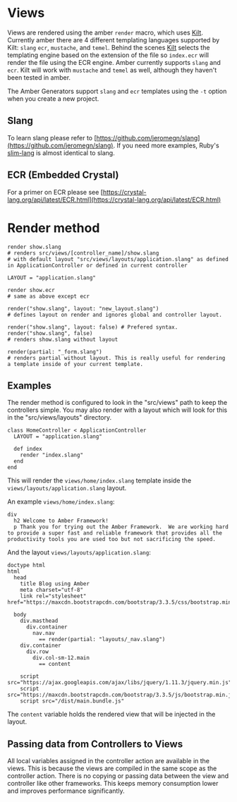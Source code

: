 # Views

Views are rendered using the amber `render` macro, which uses [Kilt](http://github.com/jeromegn/kilt). Currently amber
there are 4 different templating languages supported by Kilt: `slang` `ecr`, `mustache`,
and `temel`. Behind the scenes [Kilt](http://github.com/jeromegn/kilt) selects the templating engine based on the
extension of the file so `index.ecr` will render the file using the ECR
engine. Amber currently supports `slang` and `ecr`. Kilt will work with `mustache`
and `temel` as well, although they haven't been tested in amber.  

The Amber Generators support `slang` and `ecr` templates using the `-t` option when you create a new project.

## Slang

To learn slang please refer to [https://github.com/jeromegn/slang](https://github.com/jeromegn/slang).
If you need more examples, Ruby's [slim-lang](http://slim-lang.com) is almost identical to slang.

## ECR \(Embedded Crystal\)

For a primer on ECR please see [https://crystal-lang.org/api/latest/ECR.html](https://crystal-lang.org/api/latest/ECR.html)

# Render method

```cr
render show.slang
# renders src/views/[controller_name]/show.slang
# with default layout "src/views/layouts/application.slang" as defined in ApplicationController or defined in current controller

LAYOUT = "application.slang"

render show.ecr
# same as above except ecr

render("show.slang", layout: "new_layout.slang")
# defines layout on render and ignores global and controller layout.

render("show.slang", layout: false) # Prefered syntax.
render("show.slang", false)
# renders show.slang without layout

render(partial: "_form.slang")
# renders partial without layout. This is really useful for rendering a template inside of your current template.
```

## Examples

The render method is configured to look in the "src/views" path to keep the
controllers simple.  You may also render with a layout which will look for
this in the "src/views/layouts" directory.

```crystal
class HomeController < ApplicationController
  LAYOUT = "application.slang"

  def index
    render "index.slang"
  end
end
```

This will render the `views/home/index.slang` template inside the `views/layouts/application.slang` layout. 

An example `views/home/index.slang`:
```slim
div
  h2 Welcome to Amber Framework!
  p Thank you for trying out the Amber Framework.  We are working hard to provide a super fast and reliable framework that provides all the productivity tools you are used too but not sacrificing the speed.
```

And the layout `views/layouts/application.slang`:
```slim
doctype html
html
  head
    title Blog using Amber
    meta charset="utf-8"
    link rel="stylesheet" href="https://maxcdn.bootstrapcdn.com/bootstrap/3.3.5/css/bootstrap.min.css"

  body
    div.masthead
      div.container
        nav.nav
          == render(partial: "layouts/_nav.slang")
    div.container
      div.row
        div.col-sm-12.main
          == content

    script src="https://ajax.googleapis.com/ajax/libs/jquery/1.11.3/jquery.min.js"
    script src="https://maxcdn.bootstrapcdn.com/bootstrap/3.3.5/js/bootstrap.min.js"
    script src="/dist/main.bundle.js"
```

The `content` variable holds the rendered view that will be injected in the layout.

## Passing data from Controllers to Views

All local variables assigned in the controller action are available in the views.  This is because the views are compiled in the same scope as the controller action.  There is no copying or passing data between the view and controller like other frameworks.  This keeps memory consumption lower and improves performance significantly.
